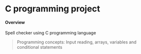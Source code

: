 # C programming project

#### Overview
Spell checker using C programming language
> Programming concepts: Input reading, arrays, variables and conditional statements
